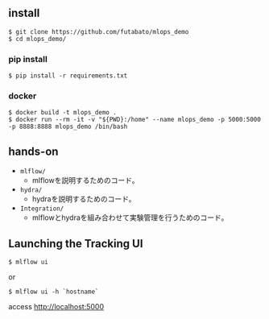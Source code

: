 ## install

```
$ git clone https://github.com/futabato/mlops_demo
$ cd mlops_demo/
```

### pip install

```
$ pip install -r requirements.txt
```

### docker

```
$ docker build -t mlops_demo .
$ docker run --rm -it -v "${PWD}:/home" --name mlops_demo -p 5000:5000 -p 8888:8888 mlops_demo /bin/bash
```

## hands-on

- `mlflow/`
  - mlflowを説明するためのコード。
- `hydra/`
  - hydraを説明するためのコード。
- `Integration/`
  - mlflowとhydraを組み合わせて実験管理を行うためのコード。

## Launching the Tracking UI

```
$ mlflow ui
```

or

```
$ mlflow ui -h `hostname`
```

access <http://localhost:5000>
